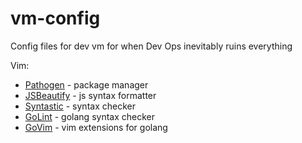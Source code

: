 # vm-config
Config files for dev vm for when Dev Ops inevitably ruins everything

Vim:

* [Pathogen](https://github.com/tpope/vim-pathogen) - package manager
* [JSBeautify](https://github.com/maksimr/vim-jsbeautify) - js syntax formatter
* [Syntastic](https://github.com/vim-syntastic/syntastic) - syntax checker
* [GoLint](https://github.com/golang/lint) - golang syntax checker
* [GoVim](https://github.com/fatih/vim-go) - vim extensions for golang
